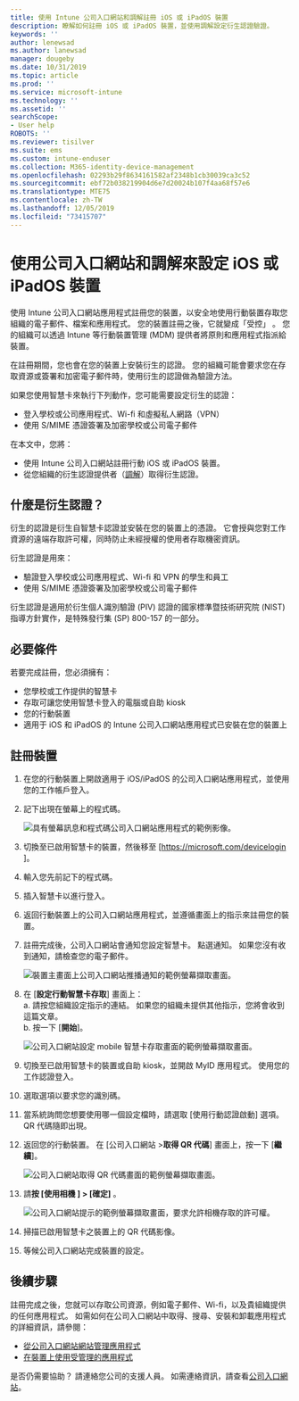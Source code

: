 ```yaml
---
title: 使用 Intune 公司入口網站和調解註冊 iOS 或 iPadOS 裝置
description: 瞭解如何註冊 iOS 或 iPadOS 裝置，並使用調解設定衍生認證驗證。
keywords: ''
author: lenewsad
ms.author: lanewsad
manager: dougeby
ms.date: 10/31/2019
ms.topic: article
ms.prod: ''
ms.service: microsoft-intune
ms.technology: ''
ms.assetid: ''
searchScope:
- User help
ROBOTS: ''
ms.reviewer: tisilver
ms.suite: ems
ms.custom: intune-enduser
ms.collection: M365-identity-device-management
ms.openlocfilehash: 02293b29f8634161582af2348b1cb30039ca3c52
ms.sourcegitcommit: ebf72b038219904d6e7d20024b107f4aa68f57e6
ms.translationtype: MTE75
ms.contentlocale: zh-TW
ms.lasthandoff: 12/05/2019
ms.locfileid: "73415707"
---
```

# <a name="set-up-ios-or-ipados-device-with-company-portal-and-intercede"></a>使用公司入口網站和調解來設定 iOS 或 iPadOS 裝置

使用 Intune 公司入口網站應用程式註冊您的裝置，以安全地使用行動裝置存取您組織的電子郵件、檔案和應用程式。  您的裝置註冊之後，它就變成「受控」  。 您的組織可以透過 Intune 等行動裝置管理 (MDM) 提供者將原則和應用程式指派給裝置。  

在註冊期間，您也會在您的裝置上安裝衍生的認證。 您的組織可能會要求您在存取資源或簽署和加密電子郵件時，使用衍生的認證做為驗證方法。 

如果您使用智慧卡來執行下列動作，您可能需要設定衍生的認證：

* 登入學校或公司應用程式、Wi-fi 和虛擬私人網路（VPN）
* 使用 S/MIME 憑證簽署及加密學校或公司電子郵件  

在本文中，您將：  

* 使用 Intune 公司入口網站註冊行動 iOS 或 iPadOS 裝置。  
* 從您組織的衍生認證提供者（[調解](https://www.intercede.com/)）取得衍生認證。   


## <a name="what-are-derived-credentials"></a>什麼是衍生認證？  
衍生的認證是衍生自智慧卡認證並安裝在您的裝置上的憑證。 它會授與您對工作資源的遠端存取許可權，同時防止未經授權的使用者存取機密資訊。  

衍生認證是用來： 
* 驗證登入學校或公司應用程式、Wi-fi 和 VPN 的學生和員工
* 使用 S/MIME 憑證簽署及加密學校或公司電子郵件  

衍生認證是適用於衍生個人識別驗證 (PIV) 認證的國家標準暨技術研究院 (NIST) 指導方針實作，是特殊發行集 (SP) 800-157 的一部分。  

## <a name="prerequisites"></a>必要條件

 若要完成註冊，您必須擁有：

* 您學校或工作提供的智慧卡
* 存取可讓您使用智慧卡登入的電腦或自助 kiosk
* 您的行動裝置
* 適用于 iOS 和 iPadOS 的 Intune 公司入口網站應用程式已安裝在您的裝置上


## <a name="enroll-device"></a>註冊裝置  
1. 在您的行動裝置上開啟適用于 iOS/iPadOS 的公司入口網站應用程式，並使用您的工作帳戶登入。  
2. 記下出現在螢幕上的程式碼。  

    ![具有螢幕訊息和程式碼公司入口網站應用程式的範例影像。](./media/copy-code-intercede.png)  
1. 切換至已啟用智慧卡的裝置，然後移至 [https://microsoft.com/devicelogin ]。 

1. 輸入您先前記下的程式碼。
 
2. 插入智慧卡以進行登入。   

3. 返回行動裝置上的公司入口網站應用程式，並遵循畫面上的指示來註冊您的裝置。  
4. 註冊完成後，公司入口網站會通知您設定智慧卡。 點選通知。 如果您沒有收到通知，請檢查您的電子郵件。   

    ![裝置主畫面上公司入口網站推播通知的範例螢幕擷取畫面。](./media/action-required-in-app-intercede.png)  

5. 在 [**設定行動智慧卡存取**] 畫面上：  
    a. 請按您組織設定指示的連結。 如果您的組織未提供其他指示，您將會收到這篇文章。  
    b. 按一下 [**開始**]。  

    ![公司入口網站設定 mobile 智慧卡存取畫面的範例螢幕擷取畫面。](./media/smart-card-info-intercede.png)  

6. 切換至已啟用智慧卡的裝置或自助 kiosk，並開啟 MyID 應用程式。 使用您的工作認證登入。  
7. 選取選項以要求您的識別碼。 
8. 當系統詢問您想要使用哪一個設定檔時，請選取 [使用行動認證啟動] 選項。 QR 代碼隨即出現。  
9. 返回您的行動裝置。 在 [公司入口網站 >**取得 QR 代碼**] 畫面上，按一下 [**繼續**]。  

    ![公司入口網站取得 QR 代碼畫面的範例螢幕擷取畫面。](./media/get-qr-code-intercede.png) 
 
10. 請**按 [使用相機** **] > [確定]** 。  

    ![公司入口網站提示的範例螢幕擷取畫面，要求允許相機存取的許可權。](./media/allow-cp-camera-access-intercede.png)  

11. 掃描已啟用智慧卡之裝置上的 QR 代碼影像。 
12. 等候公司入口網站完成裝置的設定。  

## <a name="next-steps"></a>後續步驟  
註冊完成之後，您就可以存取公司資源，例如電子郵件、Wi-fi，以及貴組織提供的任何應用程式。 如需如何在公司入口網站中取得、搜尋、安裝和卸載應用程式的詳細資訊，請參閱：

* [從公司入口網站網站管理應用程式](manage-apps-cpweb.md)  
* [在裝置上使用受管理的應用程式](use-managed-apps-on-your-device-ios.md)  

是否仍需要協助？ 請連絡您公司的支援人員。 如需連絡資訊，請查看[公司入口網站](https://go.microsoft.com/fwlink/?linkid=2010980)。
